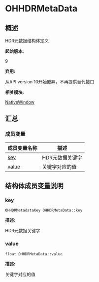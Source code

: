 # OHHDRMetaData


## 概述

HDR元数据结构体定义

**起始版本:**

9

**弃用:**

从API version 10开始废弃，不再提供替代接口

**相关模块:**

[NativeWindow](_native_window.md)


## 汇总


### 成员变量

| 成员变量名称 | 描述 |
| -------- | -------- |
| [key](#key) | HDR元数据关键字 |
| [value](#value) | 关键字对应的值 |


## 结构体成员变量说明


### key


```
OHHDRMetadataKey OHHDRMetaData::key
```

**描述:**

HDR元数据关键字


### value


```
float OHHDRMetaData::value
```

**描述:**

关键字对应的值

